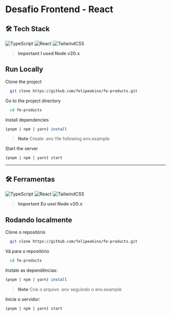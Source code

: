 # Desafio Frontend - React

## 🛠️ Tech Stack  

![TypeScript](https://img.shields.io/badge/typescript-%23007ACC.svg?style=for-the-badge&logo=typescript&logoColor=white)
![React](https://img.shields.io/badge/react-%2320232a.svg?style=for-the-badge&logo=react&logoColor=%2361DAFB) 
![TailwindCSS](https://img.shields.io/badge/tailwindcss-%2338B2AC.svg?style=for-the-badge&logo=tailwind-css&logoColor=white)

> **Important**
> **I used Node v20.x** 


## Run Locally  
Clone the project  

~~~bash  
  git clone https://github.com/felipeokino/fe-products.git
~~~

Go to the project directory  

~~~bash  
  cd fe-products
~~~

Install dependencies  

~~~bash  
(pnpm | npm | yarn) install
~~~

> **Note**
> Create .env file following env.example
>

Start the server  

~~~bash  
(pnpm | npm | yarn) start
~~~  

---



## 🛠️ Ferramentas  

![TypeScript](https://img.shields.io/badge/typescript-%23007ACC.svg?style=for-the-badge&logo=typescript&logoColor=white)
![React](https://img.shields.io/badge/react-%2320232a.svg?style=for-the-badge&logo=react&logoColor=%2361DAFB) 
![TailwindCSS](https://img.shields.io/badge/tailwindcss-%2338B2AC.svg?style=for-the-badge&logo=tailwind-css&logoColor=white)

> **Important**
> **Eu usei Node v20.x** 


## Rodando localmente 
Clone o repositório

~~~bash  
  git clone https://github.com/felipeokino/fe-products.git
~~~

Vá para o repositório  

~~~bash  
  cd fe-products
~~~

Instale as dependências:

~~~bash  
(pnpm | npm | yarn) install
~~~

> **Note**
>Crie o arquivo .env seguindo o env.example
>

Inicie o servidor:

~~~bash  
(pnpm | npm | yarn) start
~~~  

